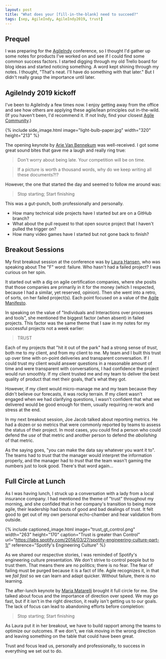 ```yaml
---
layout: post
title: "What does your [fill-in-the-blank] need to succeed?"
tags: [sep, AgileIndy, AgileIndy2019, trust]
---
```


## Prequel

I was preparing for the <a title="AgileIndy" href="https://agileindy.org/">AgileIndy</a> conference, so I thought I'd gather up some notes for products I've worked on and see if I could find some common success factors. I started digging through my old Trello board for blog ideas and started noticing something. A word kept shining through my notes. I thought, "That's neat. I'll have do something with that later." But I didn't really grasp the importance until later.

## AgileIndy 2019 kickoff

I've been to AgileIndy a few times now. I enjoy getting away from the office and see how others are applying these agile/lean principles out in-the-wild. (If you haven't been, I'd recommend it. If not Indy, find your closest <a title="Agile Alliance Communities" href="https://www.agilealliance.org/communities/">Agile Community</a>.)

{% include side_image.html image="light-bulb-paper.jpg" width="320" height="213" %}

The opening keynote by <a title="Arie on Twitter" href="https://twitter.com/arievanbennekum">Arie Van Bennekum</a> was well-received. I got some great sound bites that gave me a laugh and really ring true:

<blockquote>
Don't worry about being late. Your competition will be on time.
</blockquote>

<blockquote>
If a picture is worth a thousand words, why do we keep writing all these documents?!?
</blockquote>

However, the one that started the day and seemed to follow me around was:

<blockquote>
Stop starting; Start finishing
</blockquote>

This was a gut-punch, both professionally and personally.
* How many technical side projects have I started but are on a GitHub branch?
* What about the pull request to that open source project that I haven't pulled the trigger on?
* How many video games have I started but not gone back to finish?

## Breakout Sessions

My first breakout session at the conference was by <a title="Laura on Twitter" href="https://twitter.com/FantasticFrau">Laura Hansen</a>, who was speaking about The "F" word: failure. Who hasn't had a failed project? I was curious on her spin.

It started out with a dig on agile certification companies, where she posits that those companies are primarily in it for the money (which I respected, because I had a similar, yet reserved, opinion). Then she went into a retro, of sorts, on her failed project(s). Each point focused on a value of the <a title="Agile Manifesto" href="https://agilemanifesto.org">Agile Manifesto</a>.

In speaking on the value of "Individuals and Interactions over processes and tools", she mentioned the biggest factor (when absent) in failed projects. This factor was the same theme that I saw in my notes for my successful projects not a week earlier:

<blockquote>
TRUST
</blockquote>

Each of my projects that "hit it out of the park" had a strong sense of _trust_, both me to my client, and from my client to me. My team and I built this trust up over time with on-point deliveries and transparent conversation. If I could trust my client would answer questions in a reasonable amount of time and were transparent with conversations, I had confidence the project would run smoothly. If my client trusted me and my team to deliver the best quality of product that met their goals, that's what they got.

However, if my client would micro-manage me and my team because they didn't believe our forecasts, it was rocky terrain. If my client wasn't engaged when we had clarifying questions, I wasn't confident that what we delivered would be good enough for them, usually requiring re-work and stress at the end.

In my next breakout session, Joe Jacob talked about reporting metrics. He had a dozen or so metrics that were commonly reported by teams to assess the status of their project. In most cases, you could find a person who could defend the _use_ of that metric and another person to defend the _abolishing_ of that metric.

As the saying goes, "you can make the data say whatever you want it to". The teams had to _trust_ that the manager would interpret the information properly, and the manager had to _trust_ that the team wasn't gaming the numbers just to look good. There's that word again...

## Full Circle at Lunch

As I was having lunch, I struck up a conversation with a lady from a local insurance company. I had mentioned the theme of "trust" throughout my morning, and she confided that in her company's transition to being more agile, their leadership had bouts of good and bad dealings of trust. It felt good to get out of my own personal echo-chamber and hear validation from outside.

{% include captioned_image.html image="trust_gt_control.png" width="263" height="170" caption="Trust is greater than Control" url="https://labs.spotify.com/2014/03/27/spotify-engineering-culture-part-1/" reference="Spotify's Engineering Culture" %}

As we shared our respective stories, I was reminded of Spotify's engineering culture presentation. We don't strive to control people but to trust them. That means there are no politics; there is no fear. The fear of failing must be purged because it is a fact of life. Agile recognizes it, in that we _fail fast_ so we can learn and adapt quicker. Without failure, there is no learning.

The after-lunch keynote by <a title="Maria on Twitter" href="https://twitter.com/MariaMatarelli">Maria Matarelli</a> brought it full circle for me. She talked about focus and the importance of direction over speed. We may go fast, but if it isn't in the right direction, it really isn't getting us to our goals. The lack of focus can lead to abandoning efforts before completion:

<blockquote>
Stop starting; Start finishing
</blockquote>

As Laura put it in her breakout, we have to build rapport among the teams to optimize our outcomes. If we don't, we risk moving in the wrong direction and leaving something on the table that could have been great.

Trust and focus lead us, personally and professionally, to success in everything we set out to do.